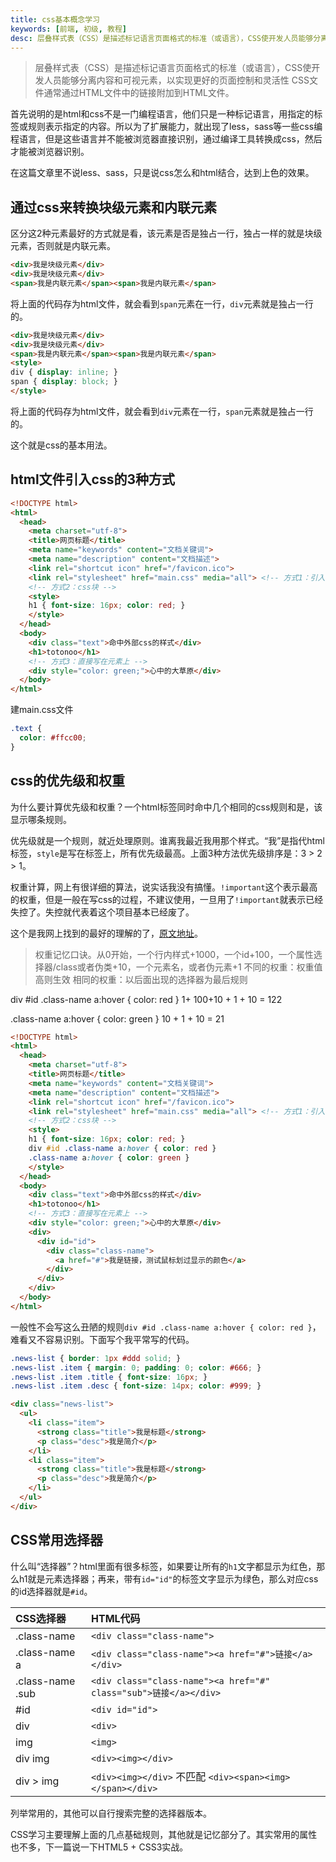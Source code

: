 ```yaml
---
title: css基本概念学习
keywords: [前端, 初级, 教程]
desc: 层叠样式表（CSS）是描述标记语言页面格式的标准（或语言），CSS使开发人员能够分离内容和可视元素，以实现更好的页面控制和灵活性 CSS文件通常通过HTML文件中的链接附加到HTML文件。
---
```


> 层叠样式表（CSS）是描述标记语言页面格式的标准（或语言），CSS使开发人员能够分离内容和可视元素，以实现更好的页面控制和灵活性 CSS文件通常通过HTML文件中的链接附加到HTML文件。

首先说明的是html和css不是一门编程语言，他们只是一种标记语言，用指定的标签或规则表示指定的内容。所以为了扩展能力，就出现了less，sass等一些css编程语言，但是这些语言并不能被浏览器直接识别，通过编译工具转换成css，然后才能被浏览器识别。

在这篇文章里不说less、sass，只是说css怎么和html结合，达到上色的效果。

## 通过css来转换块级元素和内联元素

区分这2种元素最好的方式就是看，该元素是否是独占一行，独占一样的就是块级元素，否则就是内联元素。

``` html
<div>我是块级元素</div>
<div>我是块级元素</div>
<span>我是内联元素</span><span>我是内联元素</span>
```

将上面的代码存为html文件，就会看到`span`元素在一行，`div`元素就是独占一行的。

``` html
<div>我是块级元素</div>
<div>我是块级元素</div>
<span>我是内联元素</span><span>我是内联元素</span>
<style>
div { display: inline; }
span { display: block; }
</style>
```

将上面的代码存为html文件，就会看到`div`元素在一行，`span`元素就是独占一行的。

这个就是css的基本用法。

## html文件引入css的3种方式

``` html
<!DOCTYPE html>
<html>
  <head>
    <meta charset="utf-8">
    <title>网页标题</title>
    <meta name="keywords" content="文档关键词">
    <meta name="description" content="文档描述">
    <link rel="shortcut icon" href="/favicon.ico">
    <link rel="stylesheet" href="main.css" media="all"> <!-- 方式1：引入外部css文件 -->
    <!-- 方式2：css块 -->
    <style>
    h1 { font-size: 16px; color: red; }
    </style>
  </head>
  <body>
    <div class="text">命中外部css的样式</div>
    <h1>totonoo</h1>
    <!-- 方式3：直接写在元素上 -->
    <div style="color: green;">心中的大草原</div>
  </body>
</html>
```

建main.css文件

``` css
.text {
  color: #ffcc00;
}
```

## css的优先级和权重

为什么要计算优先级和权重？一个html标签同时命中几个相同的css规则和是，该显示哪条规则。

优先级就是一个规则，就近处理原则。谁离我最近我用那个样式。“我”是指代html标签，`style`是写在标签上，所有优先级最高。上面3种方法优先级排序是：3 > 2 > 1。

权重计算，网上有很详细的算法，说实话我没有搞懂。`!important`这个表示最高的权重，但是一般在写css的过程，不建议使用，一旦用了`!important`就表示已经失控了。失控就代表着这个项目基本已经废了。

这个是我网上找到的最好的理解的了，[原文地址](https://www.w3cplus.com/css/css-specificity-things-you-should-know.html)。

> 权重记忆口诀。从0开始，一个行内样式+1000，一个id+100，一个属性选择器/class或者伪类+10，一个元素名，或者伪元素+1
> 不同的权重：权重值高则生效
> 相同的权重：以后面出现的选择器为最后规则

div #id .class-name a:hover { color: red }
1+  100+10 +        1 + 10    = 122

.class-name a:hover { color: green }
10 +        1 + 10   = 21

``` html
<!DOCTYPE html>
<html>
  <head>
    <meta charset="utf-8">
    <title>网页标题</title>
    <meta name="keywords" content="文档关键词">
    <meta name="description" content="文档描述">
    <link rel="shortcut icon" href="/favicon.ico">
    <link rel="stylesheet" href="main.css" media="all"> <!-- 方式1：引入外部css文件 -->
    <!-- 方式2：css块 -->
    <style>
    h1 { font-size: 16px; color: red; }
    div #id .class-name a:hover { color: red }
    .class-name a:hover { color: green }
    </style>
  </head>
  <body>
    <div class="text">命中外部css的样式</div>
    <h1>totonoo</h1>
    <!-- 方式3：直接写在元素上 -->
    <div style="color: green;">心中的大草原</div>
    <div>
      <div id="id">
        <div class="class-name">
          <a href="#">我是链接，测试鼠标划过显示的颜色</a>
        </div>
      </div>
    </div>
  </body>
</html>
```

一般性不会写这么丑陋的规则`div #id .class-name a:hover { color: red }`，难看又不容易识别。下面写个我平常写的代码。

``` css
.news-list { border: 1px #ddd solid; }
.news-list .item { margin: 0; padding: 0; color: #666; }
.news-list .item .title { font-size: 16px; }
.news-list .item .desc { font-size: 14px; color: #999; }
```

``` html
<div class="news-list">
  <ul>
    <li class="item">
      <strong class="title">我是标题</strong>
      <p class="desc">我是简介</p>
    </li>
    <li class="item">
      <strong class="title">我是标题</strong>
      <p class="desc">我是简介</p>
    </li>
  </ul>
</div>
```

## CSS常用选择器

什么叫“选择器”？html里面有很多标签，如果要让所有的`h1`文字都显示为红色，那么h1就是元素选择器；再来，带有`id="id"`的标签文字显示为绿色，那么对应css的id选择器就是`#id`。

| CSS选择器        | HTML代码                                                         |
| :--------------- | :--------------------------------------------------------------- |
| .class-name      | `<div class="class-name">`                                       |
| .class-name a    | `<div class="class-name"><a href="#">链接</a></div>`             |
| .class-name .sub | `<div class="class-name"><a href="#" class="sub">链接</a></div>` |
| #id              | `<div id="id">`                                                  |
| div              | `<div>`                                                          |
| img              | `<img>`                                                          |
| div img          | `<div><img></div>`                                               |
| div > img        | `<div><img></div>` 不匹配 `<div><span><img></span></div>`        |

列举常用的，其他可以自行搜索完整的选择器版本。

CSS学习主要理解上面的几点基础规则，其他就是记忆部分了。其实常用的属性也不多，下一篇说一下HTML5 + CSS3实战。
